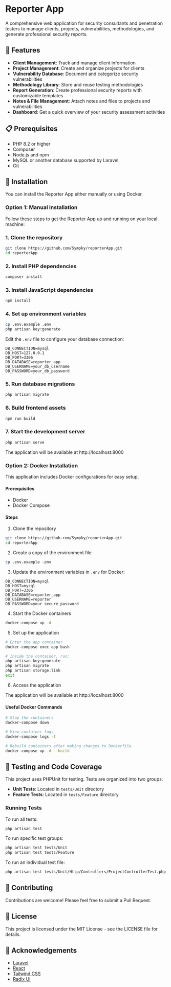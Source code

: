 # Reporter App

A comprehensive web application for security consultants and penetration testers to manage clients, projects, vulnerabilities, methodologies, and generate professional security reports.

## 🚀 Features

- **Client Management**: Track and manage client information
- **Project Management**: Create and organize projects for clients
- **Vulnerability Database**: Document and categorize security vulnerabilities
- **Methodology Library**: Store and reuse testing methodologies
- **Report Generation**: Create professional security reports with customizable templates
- **Notes & File Management**: Attach notes and files to projects and vulnerabilities
- **Dashboard**: Get a quick overview of your security assessment activities

## 📋 Prerequisites

- PHP 8.2 or higher
- Composer
- Node.js and npm
- MySQL or another database supported by Laravel
- Git

## 🔧 Installation

You can install the Reporter App either manually or using Docker.

### Option 1: Manual Installation

Follow these steps to get the Reporter App up and running on your local machine:

### 1. Clone the repository

```bash
git clone https://github.com/Sympky/reporterApp.git
cd reporterApp
```

### 2. Install PHP dependencies

```bash
composer install
```

### 3. Install JavaScript dependencies

```bash
npm install
```

### 4. Set up environment variables

```bash
cp .env.example .env
php artisan key:generate
```

Edit the `.env` file to configure your database connection:

```
DB_CONNECTION=mysql
DB_HOST=127.0.0.1
DB_PORT=3306
DB_DATABASE=reporter_app
DB_USERNAME=your_db_username
DB_PASSWORD=your_db_password
```

### 5. Run database migrations

```bash
php artisan migrate
```

### 6. Build frontend assets

```bash
npm run build
```

### 7. Start the development server

```bash
php artisan serve
```

The application will be available at http://localhost:8000

### Option 2: Docker Installation

This application includes Docker configurations for easy setup.

#### Prerequisites

- Docker
- Docker Compose

#### Steps

1. Clone the repository

```bash
git clone https://github.com/Sympky/reporterApp.git
cd reporterApp
```

2. Create a copy of the environment file

```bash
cp .env.example .env
```

3. Update the environment variables in `.env` for Docker:

```
DB_CONNECTION=mysql
DB_HOST=mysql
DB_PORT=3306
DB_DATABASE=reporter_app
DB_USERNAME=reporter
DB_PASSWORD=your_secure_password
```

4. Start the Docker containers

```bash
docker-compose up -d
```

5. Set up the application

```bash
# Enter the app container
docker-compose exec app bash

# Inside the container, run:
php artisan key:generate
php artisan migrate
php artisan storage:link
exit
```

6. Access the application

The application will be available at http://localhost:8000

#### Useful Docker Commands

```bash
# Stop the containers
docker-compose down

# View container logs
docker-compose logs -f

# Rebuild containers after making changes to Dockerfile
docker-compose up -d --build
```



## 🧪 Testing and Code Coverage

This project uses PHPUnit for testing. Tests are organized into two groups:

- **Unit Tests**: Located in `tests/Unit` directory
- **Feature Tests**: Located in `tests/Feature` directory

### Running Tests

To run all tests:

```bash
php artisan test
```

To run specific test groups:

```bash
php artisan test tests/Unit
php artisan test tests/Feature
```

To run an individual test file:

```bash
php artisan test tests/Unit/Http/Controllers/ProjectControllerTest.php
```



## 🤝 Contributing

Contributions are welcome! Please feel free to submit a Pull Request.

## 📄 License

This project is licensed under the MIT License - see the LICENSE file for details.

## 🙏 Acknowledgements

- [Laravel](https://laravel.com)
- [React](https://reactjs.org)
- [Tailwind CSS](https://tailwindcss.com)
- [Radix UI](https://www.radix-ui.com)
